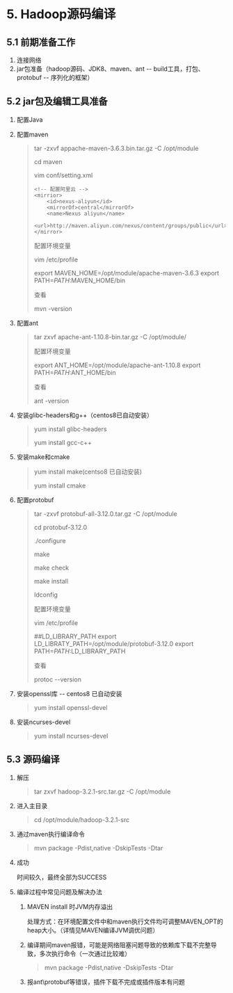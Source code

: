 # 5. Hadoop源码编译

## 5.1 前期准备工作

1. 连接网络
2. jar包准备（hadoop源码、JDK8、maven、ant -- build工具，打包、protobuf -- 序列化的框架）

## 5.2 jar包及编辑工具准备

1. 配置Java

2. 配置maven

   > tar -zxvf appache-maven-3.6.3.bin.tar.gz -C /opt/module
   >
   > cd maven
   >
   > vim conf/setting.xml
   >
   >     <!-- 配置阿里云 -->
   >     <mirrior>
   >         <id>nexus-aliyun</id>
   >         <mirrorOf>central</mirrorOf>
   >         <name>Nexus aliyun</name>
   >         <url>http://maven.aliyun.com/nexus/content/groups/public</url>
   >     </mirror>
   > 配置环境变量
   >
   > vim /etc/profile
   >
   > export MAVEN_HOME=/opt/module/apache-maven-3.6.3
   > export PATH=$PATH:$MAVEN_HOME/bin
   >
   > 
   >
   > 查看
   >
   > mvn -version

3. 配置ant

   > tar zxvf apache-ant-1.10.8-bin.tar.gz -C /opt/module/
   >
   > 
   >
   > 配置环境变量
   >
   > export ANT_HOME=/opt/module/apache-ant-1.10.8
   > export PATH=$PATH:$ANT_HOME/bin
   >
   > 
   >
   > 查看
   >
   > ant -version

4. 安装glibc-headers和g++（centos8已自动安装）

   > yum install glibc-headers
   >
   > yum install gcc-c++

5. 安装make和cmake

   > yum install make(centso8 已自动安装)
   >
   > yum install cmake

6. 配置protobuf

   >tar -zxvf protobuf-all-3.12.0.tar.gz -C /opt/module
   >
   >cd protobuf-3.12.0
   >
   >./configure
   >
   >make
   >
   >make check
   >
   >make install
   >
   >ldconfig
   >
   >
   >
   >配置环境变量
   >
   >vim /etc/profile
   >
   >##LD_LIBRARY_PATH
   >export LD_LIBRATY_PATH=/opt/module/protobuf-3.12.0
   >export PATH=$PATH:$LD_LIBRARY_PATH
   >
   >
   >
   >查看
   >
   >protoc --version

7. 安装openssl库 -- centos8 已自动安装

   > yum install openssl-devel

8. 安装ncurses-devel

   > yum install ncurses-devel

## 5.3 源码编译

1. 解压

   > tar zxvf hadoop-3.2.1-src.tar.gz -C /opt/module

2. 进入主目录

   > cd /opt/module/hadoop-3.2.1-src

3. 通过maven执行编译命令

   > mvn package -Pdist,native -DskipTests -Dtar

4. 成功

   时间较久，最终全部为SUCCESS

5. 编译过程中常见问题及解决办法

   1. MAVEN install 时JVM内存溢出

      处理方式：在环境配置文件中和maven执行文件均可调整MAVEN_OPT的heap大小。（详情见MAVEN编译JVM调优问题）

   2. 编译期间maven报错，可能是网络阻塞问题导致的依赖库下载不完整导致，多次执行命令（一次通过比较难）

      > mvn package -Pdist,native -DskipTests -Dtar

   3. 报ant\protobuf等错误，插件下载不完成或插件版本有问题